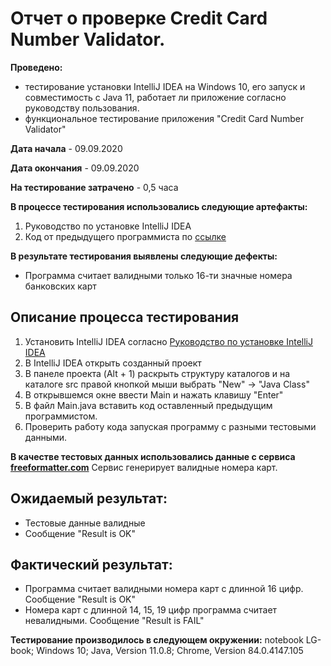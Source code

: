 # Отчет о проверке Credit Card Number Validator.
**Проведено:**
 - тестирование установки IntelliJ IDEA на Windows 10, его запуск и совместимость с Java 11, работает ли приложение согласно руководству пользования.
 - функциональное тестирование приложения "Credit Card Number Validator"

**Дата начала** - 09.09.2020

**Дата окончания** - 09.09.2020

**На тестирование затрачено** - 0,5 часа 

**В процессе тестирования использовались следующие артефакты:**
1. Руководство по установке IntelliJ IDEA
2. Код от предыдущего программиста по [ссылке](https://github.com/netology-code/javaqa-homeworks/tree/master/intro)

**В результате тестирования выявлены следующие дефекты:**
 * Программа считает валидными только 16-ти значные номера банковских карт

## Описание процесса тестирования
1. Установить IntelliJ IDEA согласно [Руководство по установке IntelliJ IDEA](https://github.com/netology-code/javaqa-homeworks/blob/master/intro/idea.md)
2. В IntelliJ IDEA открыть созданный проект
3. В панеле проекта (Alt + 1) раскрыть структуру каталогов и на каталоге src правой кнопкой мыши выбрать "New" -> "Java Class"
4. В открывшемся окне ввести Main и нажать клавишу "Enter"
5. В файл Main.java вставить код оставленный предыдущим программистом.
6. Проверить работу кода запуская программу с разными тестовыми данными.

**В качестве тестовых данных использовались данные с сервиса [freeformatter.com](https://www.freeformatter.com/credit-card-number-generator-validator.html)**
Сервис генерирует валидные номера карт.

## Ожидаемый результат:
 * Тестовые данные валидные
 * Сообщение "Result is OK"

## Фактический результат:
 * Программа считает валидными номера карт с длинной 16 цифр. Сообщение "Result is OK"
 * Номера карт с длинной 14, 15, 19 цифр программа считает невалидными. Сообщение "Result is FAIL"


**Тестирование производилось в следующем окружении:**
 notebook LG-book; 
 Windows 10;
 Java, Version 11.0.8; 
 Chrome, Version 84.0.4147.105
